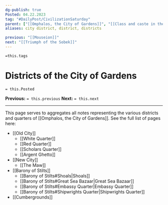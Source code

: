```yaml
---
dg-publish: true
Posted: 04.22.2023
tag: "#DailyPost/CivilizationSaturday"
parent: ["[[Omphalos, the City of Gardens]]", "[[Class and caste in the City]]"]
aliases: city district, district, districts

previous: "[[Mouseion]]"
next: "[[Triumph of the Sobek]]"
---
```

`=this.tags` 
# Districts of the City of Gardens
`= this.Posted`

**Previous:** `= this.previous`
**Next:** `= this.next`

---

This page serves to aggregates all notes representing the various districts and quarters of [[Omphalos, the City of Gardens]]. See the full list of pages here:

- [[Old City]]
    - [[White Quarter]]
    - [[Red Quarter]]
    - [[Scholars Quarter]]
    - [[Argent Ghetto]]
- [[New City]]
    - [[The Maw]]
- [[Barony of Stilts]]
    - [[Barony of Stilts#Shoals|Shoals]]
    - [[Barony of Stilts#Great Sea Bazaar|Great Sea Bazaar]]
    - [[Barony of Stilts#Embassy Quarter|Embassy Quarter]]
    - [[Barony of Stilts#Shipwrights Quarter|Shipwrights Quarter]]
- [[Cumbergrounds]]